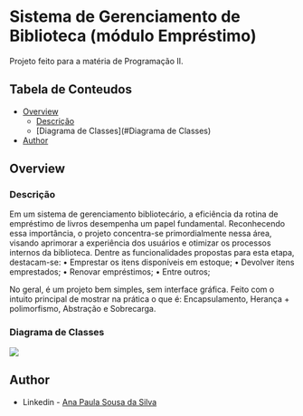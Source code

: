 # Sistema de Gerenciamento de Biblioteca (módulo Empréstimo)

Projeto feito para a matéria de Programação II.

## Tabela de Conteudos

- [Overview](#overview)
  - [Descrição](#Descrição)
  - [Diagrama de Classes](#Diagrama de Classes)
- [Author](#author)

## Overview

### Descrição

Em um sistema de gerenciamento bibliotecário, a eficiência da rotina de empréstimo de livros desempenha um papel fundamental. Reconhecendo essa importância, o projeto concentra-se primordialmente nessa área, visando aprimorar a experiência dos usuários e otimizar os processos internos da biblioteca. Dentre as funcionalidades propostas para esta etapa, destacam-se:
• Emprestar os itens disponíveis em estoque;
• Devolver itens emprestados;
• Renovar empréstimos;
• Entre outros;

No geral, é um projeto bem simples, sem interface gráfica. Feito com o intuito principal de mostrar na prática o que é: Encapsulamento, Herança + polimorfismo, Abstração e Sobrecarga.

### Diagrama de Classes

![]([https://github.com/kittycatgirl/library-system/blob/main/ModuloEmprestimoDiagrama.jpg])


## Author
- Linkedin - [Ana Paula Sousa da Silva]([https://www.linkedin.com/in/ana-paula-sousa-96a523214/])
